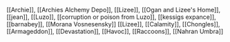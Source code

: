 [[Archie]], [[Archies Alchemy Depo]], [[Lizee]], [[Ogan and Lizee's Home]], [[jean]], [[Luzo]], [[corruption or poison from Luzo]], [[kessigs expance]], [[barnabey]], [[Morana Vosnesensky]]
[[Lizee]], [[Calamity]], [[Chongles]], [[Armageddon]], [[Devastation]], [[Havoc]], [[Raccoons]], [[Nahran Umbra]]